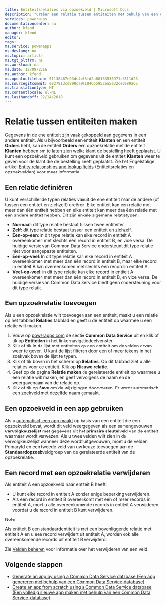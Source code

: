 ```yaml
---
title: Entiteitsrelaties via opzoekveld | Microsoft Docs
description: "Creëer een relatie tussen entiteiten met behulp van een opzoekveld."
services: powerapps
documentationcenter: na
author: kfend
manager: kfend
editor: 
tags: 
ms.service: powerapps
ms.devlang: na
ms.topic: article
ms.tgt_pltfrm: na
ms.workload: na
ms.date: 12/09/2016
ms.author: kfend
ms.openlocfilehash: 51138467e93dc4ef3fd2a08163536971c3811d23
ms.sourcegitcommit: e827813cd898ca9a1046b5952ea5e32ce2989a65
ms.translationtype: HT
ms.contentlocale: nl-NL
ms.lasthandoff: 02/14/2018
---
```

# <a name="build-a-relationship-between-entities"></a>Relatie tussen entiteiten maken
Gegevens in de ene entiteit zijn vaak gekoppeld aan gegevens in een andere entiteit. Als u bijvoorbeeld een entiteit **Klanten** en een entiteit **Orders** hebt, kan de entiteit **Orders** een opzoekrelatie met de entiteit **Klanten** hebben om te laten zien welke klant de bestelling heeft geplaatst. U kunt een opzoekveld gebruiken om gegevens uit de entiteit **Klanten** weer te geven voor de klant die de bestelling heeft geplaatst. Zie het Engelstalige artikel [Entity relationships and lookup fields](https://docs.microsoft.com/common-data-service/entity-reference/relationships) (Entiteitsrelaties en opzoekvelden) voor meer informatie.

## <a name="define-a-relationship"></a>Een relatie definiëren
U kunt verschillende typen relaties vanuit de ene entiteit naar de andere (of tussen een entiteit en zichzelf) creëren. Elke entiteit kan een relatie met meer dan één entiteit hebben en elke entiteit kan meer dan één relatie met een andere entiteit hebben. Dit zijn enkele algemene relatietypen:

* **Normaal**: dit type relatie bestaat tussen twee entiteiten.
* **Zelf**: dit type relatie bestaat tussen een entiteit en zichzelf.
* **Een-op-een**: in dit type relatie kan elke record in entiteit A overeenkomen met slechts één record in entiteit B, en vice versa. De huidige versie van Common Data Service ondersteunt dit type relatie niet voor aangepaste entiteiten.
* **Een-op-veel**: In dit type relatie kan elke record in entiteit A overeenkomen met meer dan één record in entiteit B, maar elke record in entiteit B kan overeenkomen met slechts één record in entiteit A.
* **Veel-op-veel**: in dit type relatie kan elke record in entiteit A overeenkomen met meer dan één record in entiteit B, en vice versa. De huidige versie van Common Data Service biedt geen ondersteuning voor dit type relatie.

## <a name="add-a-lookup-relation"></a>Een opzoekrelatie toevoegen
Als u een opzoekrelatie wilt toevoegen aan een entiteit, maakt u een relatie op het tabblad **Relaties** tabblad en geeft u de entiteit op waarmee u een relatie wilt maken.

1. Vouw op [powerapps.com](https://web.powerapps.com) de sectie **Common Data Service** uit en klik of tik op **Entiteiten** in het linkernavigatiedeelvenster.
2. Klik of tik in de lijst met entiteiten op een entiteit om de velden ervan weer te geven. U kunt de lijst filteren door een of meer tekens in het zoekvak boven de lijst te typen.
3. Klik of tik boven in het scherm op **Relaties**. Op dit tabblad ziet u alle relaties voor de entiteit. Klik op **Nieuwe relatie**.
4. Geef op de pagina **Relatie maken** de gerelateerde entiteit op waarmee u een relatie wilt maken, en geef vervolgens de naam en de weergavenaam van de relatie op.
5. Klik of tik op **Save** om de wijzigingen doorvoeren. Er wordt automatisch een zoekveld met dezelfde naam gemaakt.

## <a name="use-a-lookup-field-in-an-app"></a>Een opzoekveld in een app gebruiken
Als u [automatisch een app maakt](data-platform-create-app.md) op basis van een entiteit die een opzoekveld bevat, wordt dit veld weergegeven als een samengevouwen **vervolgkeuzelijst** met gegevens uit het **primaire sleutel**veld van de entiteit waarnaar wordt verwezen. Als u twee velden wilt zien in de vervolgkeuzelijst wanneer deze wordt uitgevouwen, moet u de velden PrimaryId en een tweede veld van uw keuze toevoegen aan de **Standaardopzoek**veldgroep van de gerelateerde entiteit van de opzoekrelatie.

## <a name="delete-a-record-with-a-lookup-relation"></a>Een record met een opzoekrelatie verwijderen
Als entiteit A een opzoekveld naar entiteit B heeft:

* U kunt elke record in entiteit A zonder enige beperking verwijderen.
* Als een record in entiteit B overeenkomt met een of meer records in entiteit A, moet u alle overeenkomende records in entiteit A verwijderen voordat u de record in entiteit B kunt verwijderen.

> [!NOTE]
> Als entiteit B een standaardentiteit is met een bovenliggende relatie met entiteit A en u een record verwijdert uit entiteit A, worden ook alle overeenkomende records uit entiteit B verwijderd.

Zie [Velden beheren](data-platform-manage-fields.md) voor informatie over het verwijderen van een veld.

## <a name="next-steps"></a>Volgende stappen
* [Generate an app by using a Common Data Service database (Een app genereren met behulp van een Common Data Service-database)](data-platform-create-app.md)
* [Create an app from scratch using a Common Data Service database (Een volledig nieuwe app maken met behulp van een Common Data Service-database)](data-platform-create-app-scratch.md)

